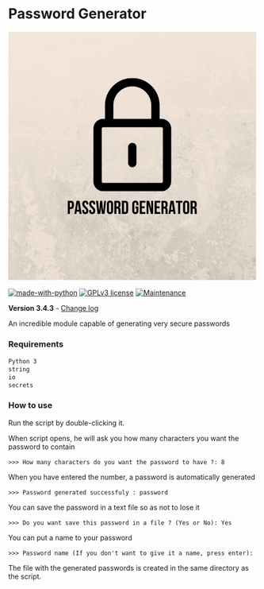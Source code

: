 # Password Generator
![test](https://github.com/Mazzya/passwordgenerator/blob/master/assets/logo.png)

[![made-with-python](https://img.shields.io/badge/Made%20with-Python-1f425f.svg?style=for-the-badge)](https://www.python.org/) [![GPLv3 license](https://img.shields.io/badge/License-GPLv3-blue.svg?style=for-the-badge)](http://perso.crans.org/besson/LICENSE.html) [![Maintenance](https://img.shields.io/badge/Maintained%3F-yes-green.svg?style=for-the-badge)](https://github.com/Mazzya/image-resizer/blob/main/CHANGELOG.md)

**Version 3.4.3** - [Change log](CHANGELOG.md)

An incredible module capable of generating very secure passwords


### Requirements
```
Python 3
string
io
secrets
```
### How to use
Run the script by double-clicking it.

When script opens, he will ask you how many characters you want the password to contain
```
>>> How many characters do you want the password to have ?: 8
```

When you have entered the number, a password is automatically generated
```
>>> Password generated successfuly : password
```

You can save the password in a text file so as not to lose it
```
>>> Do you want save this password in a file ? (Yes or No): Yes
```
You can put a name to your password
```
>>> Password name (If you don't want to give it a name, press enter):
```
The file with the generated passwords is created in the same directory as the script.
